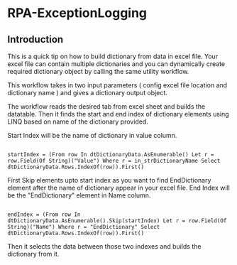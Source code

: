 # RPA-ExceptionLogging
## Introduction

This is a quick tip on how to build dictionary from data in excel file. Your excel file can contain multiple dictionaries and you can dynamically create required dictionary object by calling the same utility workflow. 

This workflow takes in two input parameters ( config excel file location and dictionary name ) and gives a dictionary output object.

The workflow reads the desired tab from excel sheet and builds the datatable. Then it finds the start and end index of dictionary elements using LINQ based on name of the dictionary provided. 


Start Index will be the name of dictionary in value column.

<code>
startIndex = (From row In dtDictionaryData.AsEnumerable() Let r = row.Field(Of String)("Value") Where r = in_strDictionaryName Select dtDictionaryData.Rows.IndexOf(row)).First() 
</code>

First Skip elements upto start index as you want to find EndDictionary element after the name of dictionary appear in your excel file. End Index will be the "EndDictionary" element in Name column.

<code>
endIndex = (From row In dtDictionaryData.AsEnumerable().Skip(startIndex) Let r = row.Field(Of String)("Name") Where r = "EndDictionary" Select dtDictionaryData.Rows.IndexOf(row)).First()
</code>

Then it selects the data  between those two indexes and builds the dictionary from it. 






